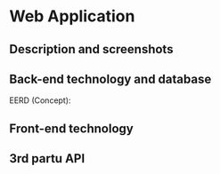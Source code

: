 # Web Application

## Description and screenshots

## Back-end technology and database
EERD (Concept):


## Front-end technology

## 3rd partu API